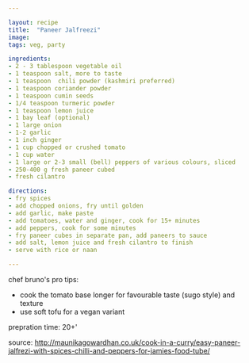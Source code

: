 ```yaml
---

layout: recipe
title:  "Paneer Jalfreezi"
image: 
tags: veg, party

ingredients:
- 2 - 3 tablespoon vegetable oil
- 1 teaspoon salt, more to taste
- 1 teaspoon  chili powder (kashmiri preferred)
- 1 teaspoon coriander powder
- 1 teaspoon cumin seeds
- 1/4 teaspoon turmeric powder
- 1 teaspoon lemon juice
- 1 bay leaf (optional)
- 1 large onion
- 1-2 garlic
- 1 inch ginger
- 1 cup chopped or crushed tomato
- 1 cup water
- 1 large or 2-3 small (bell) peppers of various colours, sliced
- 250-400 g fresh paneer cubed
- fresh cilantro

directions:
- fry spices
- add chopped onions, fry until golden
- add garlic, make paste
- add tomatoes, water and ginger, cook for 15+ minutes
- add peppers, cook for some minutes
- fry paneer cubes in separate pan, add paneers to sauce
- add salt, lemon juice and fresh cilantro to finish
- serve with rice or naan

---
```


chef bruno's pro tips:
- cook the tomato base longer for favourable taste (sugo style) and texture
- use soft tofu for a vegan variant

prepration time: 20+'

source:
http://maunikagowardhan.co.uk/cook-in-a-curry/easy-paneer-jalfrezi-with-spices-chilli-and-peppers-for-jamies-food-tube/